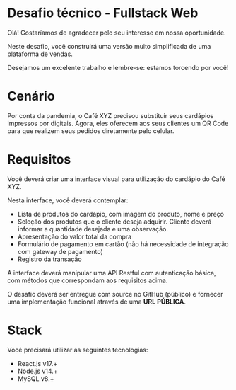 # Desafio técnico - Fullstack Web

Olá!
Gostaríamos de agradecer pelo seu interesse em nossa oportunidade.

Neste desafio, você construirá uma versão muito simplificada de uma plataforma de vendas.

Desejamos um excelente trabalho e lembre-se: estamos torcendo por você!

# Cenário

Por conta da pandemia, o Café XYZ precisou substituir seus cardápios impressos por digitais.
Agora, eles oferecem aos seus clientes um QR Code para que realizem seus pedidos diretamente pelo celular.

# Requisitos

Você deverá criar uma interface visual para utilização do cardápio do Café XYZ. 

Nesta interface, você deverá contemplar:
* Lista de produtos do cardápio, com imagem do produto, nome e preço
* Seleção dos produtos que o cliente deseja adquirir. Cliente deverá informar a quantidade desejada e uma observação.
* Apresentação do valor total da compra
* Formulário de pagamento em cartão (não há necessidade de integração com gateway de pagamento)
* Registro da transação

A interface deverá manipular uma API Restful com autenticação básica, com métodos que correspondam aos requisitos acima.

O desafio deverá ser entregue com source no GitHub (público) e fornecer uma implementação funcional através de uma **URL PÚBLICA**.

# Stack

Você precisará utilizar as seguintes tecnologias:
* React.js v17.+
* Node.js v14.+
* MySQL v8.+
